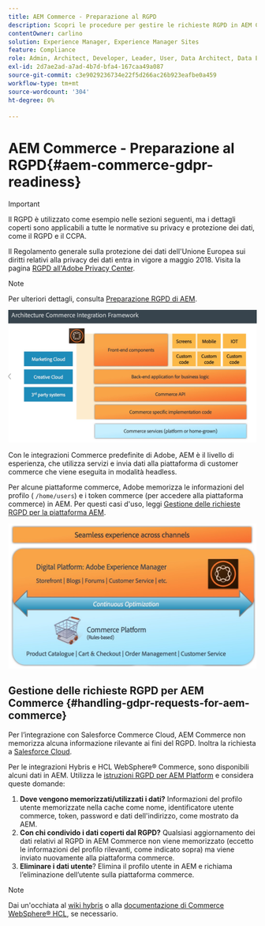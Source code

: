 ```yaml
---
title: AEM Commerce - Preparazione al RGPD
description: Scopri le procedure per gestire le richieste RGPD in AEM Commerce e come utilizzarle.
contentOwner: carlino
solution: Experience Manager, Experience Manager Sites
feature: Compliance
role: Admin, Architect, Developer, Leader, User, Data Architect, Data Engineer
exl-id: 2d7ae2ad-a7ad-4b7d-bfa4-167caa49a087
source-git-commit: c3e9029236734e22f5d266ac26b923eafbe0a459
workflow-type: tm+mt
source-wordcount: '304'
ht-degree: 0%

---
```


# AEM Commerce - Preparazione al RGPD{#aem-commerce-gdpr-readiness}

>[!IMPORTANT]
>
>Il RGPD è utilizzato come esempio nelle sezioni seguenti, ma i dettagli coperti sono applicabili a tutte le normative su privacy e protezione dei dati, come il RGPD e il CCPA.

Il Regolamento generale sulla protezione dei dati dell&#39;Unione Europea sui diritti relativi alla privacy dei dati entra in vigore a maggio 2018. Visita la pagina [RGPD all&#39;Adobe Privacy Center](https://business.adobe.com/it/privacy/general-data-protection-regulation.html).

>[!NOTE]
>
>Per ulteriori dettagli, consulta [Preparazione RGPD di AEM](/help/managing/data-protection-and-privacy.md).

![schermata_shot_2018-03-22at111606](assets/screen_shot_2018-03-22at111606.jpg)

Con le integrazioni Commerce predefinite di Adobe, AEM è il livello di esperienza, che utilizza servizi e invia dati alla piattaforma di customer commerce che viene eseguita in modalità headless.

Per alcune piattaforme commerce, Adobe memorizza le informazioni del profilo ( `/home/users`) e i token commerce (per accedere alla piattaforma commerce) in AEM. Per questi casi d&#39;uso, leggi [Gestione delle richieste RGPD per la piattaforma AEM](/help/sites-administering/handling-gdpr-requests-for-aem-platform.md).

![schermata_shot_2018-03-22at111621](assets/screen_shot_2018-03-22at111621.jpg)

## Gestione delle richieste RGPD per AEM Commerce {#handling-gdpr-requests-for-aem-commerce}

Per l’integrazione con Salesforce Commerce Cloud, AEM Commerce non memorizza alcuna informazione rilevante ai fini del RGPD. Inoltra la richiesta a [Salesforce Cloud](https://documentation.b2c.commercecloud.salesforce.com/DOC1/index.jsp).

Per le integrazioni Hybris e HCL WebSphere® Commerce, sono disponibili alcuni dati in AEM. Utilizza le [istruzioni RGPD per AEM Platform](/help/sites-administering/handling-gdpr-requests-for-aem-platform.md) e considera queste domande:

1. **Dove vengono memorizzati/utilizzati i dati?** Informazioni del profilo utente memorizzate nella cache come nome, identificatore utente commerce, token, password e dati dell&#39;indirizzo, come mostrato da AEM.
1. **Con chi condivido i dati coperti dal RGPD?** Qualsiasi aggiornamento dei dati relativi al RGPD in AEM Commerce non viene memorizzato (eccetto le informazioni del profilo rilevanti, come indicato sopra) ma viene inviato nuovamente alla piattaforma commerce.
1. **Eliminare i dati utente**? Elimina il profilo utente in AEM e richiama l’eliminazione dell’utente sulla piattaforma commerce.

>[!NOTE]
>
>Dai un&#39;occhiata al [wiki hybris](https://wiki.hybris.com/) o alla [documentazione di Commerce WebSphere® HCL](https://help.hcltechsw.com/commerce/index.html), se necessario.
